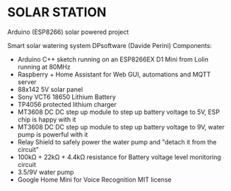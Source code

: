 # SOLAR STATION
Arduino (ESP8266) solar powered project

Smart solar watering system 
DPsoftware (Davide Perini)
Components:
  - Arduino C++ sketch running on an ESP8266EX D1 Mini from Lolin running at 80MHz
  - Raspberry + Home Assistant for Web GUI, automations and MQTT server
  - 88x142 5V solar panel
  - Sony VCT6 18650 Lithium Battery
  - TP4056 protected lithium charger
  - MT3608 DC DC step up module to step up battery voltage to 5V, ESP chip is happy with it
  - MT3608 DC DC step up module to step up battery voltage to 9V, water pump is powerful with it
  - Relay Shield to safely power the water pump and "detach it from the circuit"
  - 100kΩ + 22kΩ + 4.4kΩ resistance for Battery voltage level monitoring circuit
  - 3.5/9V water pump
  - Google Home Mini for Voice Recognition
MIT license


